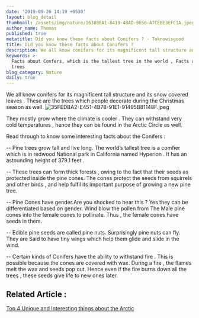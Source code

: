 ```yaml
---
date: '2019-09-26 14:19 +0530'
layout: blog_detail
thumbnail: /assets/img/nature/163886A1-8419-48AD-9650-A7CEBE3EFC1A.jpeg
author_name: Thomas
published: true
metatitle: Did you know these facts about Conifers ? - Toknowisgood
title: Did you know these facts about Conifers ?
description: We all know conifers for its magnificent tall structure and Did you know these facts about Conifers ?
keywords: >-
  Facts about Confers, which is the tallest tree in the world , Facts about pine
  trees
blog_category: Nature
daily: true
---
```


We all know conifers for its magnificent tall structure and its snow covered leaves . These are the trees which people decorate during the Christmas season as well. 
![35FEDBA2-E451-4B78-91E1-91495B81148F.jpeg]({{site.baseurl}}/assets/img/nature/35FEDBA2-E451-4B78-91E1-91495B81148F.jpeg)


They mostly grow where the climate is cooler . They can withstand very cold temperatures , hence they can be found in the Arctic Circle as well.


Read through to know some interesting facts about the Conifers :

-- Pine trees grow tall and live long. The world’s tallest tree is a comfier which is in redwood National park in California named Hyperion . It has an astounding height of 379.1 feet .

-- These trees can form thick forests , owing to the fact that their seeds as protected inside the pine cones. The cones protect the seeds from squirrels and other birds , and help fulfil its important purpose of growing a new pine tree.

-- Pine Cones have gender.Are you shocked to hear this ?
Yes they can be differentiated based on gender. Wind blow the pollen from The Male pine cones into the female cones to pollinate. Thus , the female cones have seeds in them. 

-- Edible pine seeds are called pine nuts. Surprisingly pine nuts can fly. They are Said to have tiny wings which help them glide and slide in the wind.

-- Certain kinds of Conifers have the ability to withstand fire . This is possible because the cones are covered with wax. During a fire , the flames melt the wax and seeds pop out. Hence even if the fire burns down all the trees , these seeds give life to new ones later.

## Related Article :
[Top 4 Unique and Interesting things about the Arctic](https://www.toknowisgood.com/2019/09/17/top-4-unique-and-interesting-things-about-the-arctic.html)
